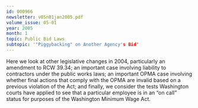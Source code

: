 ```yaml
---
id: 000966
newsletter: v05n01jan2005.pdf
volume_issue: 05-01
year: 2005
month: 1
topic: Public Bid Laws
subtopic: '"Piggybacking" on Another Agency's Bid'
---
```


Here we look at other legislative changes in 2004, particularly an amendment to RCW 39.34; an important case involving liability to contractors under the public works laws; an important OPMA case involving whether final actions that comply with the OPMA are invalid based on a previous violation of the Act; and finally, we consider the tests Washington courts have applied to see that a particular employee is in an “on call” status for purposes of the Washington Minimum Wage Act.